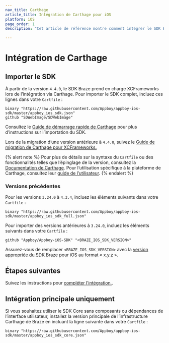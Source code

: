 ```yaml
---
nav_title: Carthage
article_title: Intégration de Carthage pour iOS
platform: iOS
page_order: 1
description: "Cet article de référence montre comment intégrer le SDK Braze à l’aide de Carthage pour iOS."

---
```


# Intégration de Carthage

## Importer le SDK

À partir de la version `4.4.0`, le SDK Braze prend en charge XCFrameworks lors de l’intégration via Carthage. Pour importer le SDK complet, incluez ces lignes dans votre `Cartfile` :
```
binary "https://raw.githubusercontent.com/Appboy/appboy-ios-sdk/master/appboy_ios_sdk.json"
github "SDWebImage/SDWebImage"
```

Consultez le [Guide de démarrage rapide de Carthage][1] pour plus d’instructions sur l’importation du SDK.

Lors de la migration d’une version antérieure à `4.4.0`, suivez le [Guide de migration de Carthage pour XCFrameworks.][2]

{% alert note %}
Pour plus de détails sur la syntaxe du `Cartfile` ou des fonctionnalités telles que l’épinglage de la version, consultez la [Documentation de Carthage](https://github.com/Carthage/Carthage/blob/master/Documentation/Artifacts.md#cartfile). 
Pour l’utilisation spécifique à la plateforme de Carthage, consultez leur [guide de l’utilisateur](https://github.com/Carthage/Carthage#if-youre-building-for-ios-tvos-or-watchos).
{% endalert %}

### Versions précédentes

Pour les versions `3.24.0` à `4.3.4`, incluez les éléments suivants dans votre `Cartfile` :
```
binary "https://raw.githubusercontent.com/Appboy/appboy-ios-sdk/master/appboy_ios_sdk_full.json"
```

Pour importer des versions antérieures à `3.24.0`, incluez les éléments suivants dans votre `Cartfile` :
```
github "Appboy/Appboy-iOS-SDK" "<BRAZE_IOS_SDK_VERSION>"
```

Assurez-vous de remplacer `<BRAZE_IOS_SDK_VERSION>` avec la [version appropriée du SDK ][4] Braze pour iOS au format « x.y.z ».

## Étapes suivantes

Suivez les instructions pour [compléter l’intégration.][5].

## Intégration principale uniquement

Si vous souhaitez utiliser le SDK Core sans composants ou dépendances de l’interface utilisateur, installez la version principale de l’infrastructure Carthage de Braze en incluant la ligne suivante dans votre `Cartfile` :

```
binary "https://raw.githubusercontent.com/Appboy/appboy-ios-sdk/master/appboy_ios_sdk_core.json"
```

[1]: https://github.com/Carthage/Carthage#quick-start
[2]: https://github.com/Carthage/Carthage#migrating-a-project-from-framework-bundles-to-xcframeworks
[4]: https://github.com/Appboy/appboy-ios-sdk/releases
[5]: {{site.baseurl}}/developer_guide/platform_integration_guides/ios/initial_sdk_setup/completing_integration/
[6]: https://github.com/Carthage/Carthage/blob/master/Documentation/Artifacts.md#cartfile
